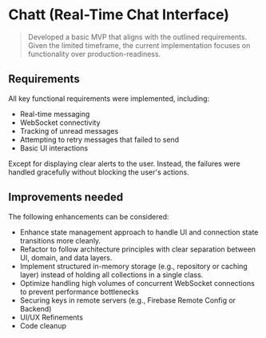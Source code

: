 # Chatt (Real-Time Chat Interface)
> Developed a basic MVP that aligns with the outlined requirements. Given the limited timeframe, the current implementation focuses on functionality over production-readiness.

## Requirements
All key functional requirements were implemented, including:
* Real-time messaging
* WebSocket connectivity
* Tracking of unread messages
* Attempting to retry messages that failed to send
* Basic UI interactions

Except for displaying clear alerts to the user. Instead, the failures were handled gracefully without blocking the user's actions.

## Improvements needed
The following enhancements can be considered:
* Enhance state management approach to handle UI and connection state transitions more cleanly.
* Refactor to follow architecture principles with clear separation between UI, domain, and data layers.
* Implement structured in-memory storage (e.g., repository or caching layer) instead of holding all collections in a single class.
* Optimize handling high volumes of concurrent WebSocket connections to prevent performance bottlenecks
* Securing keys in remote servers (e.g., Firebase Remote Config or Backend)
* UI/UX Refinements
* Code cleanup
